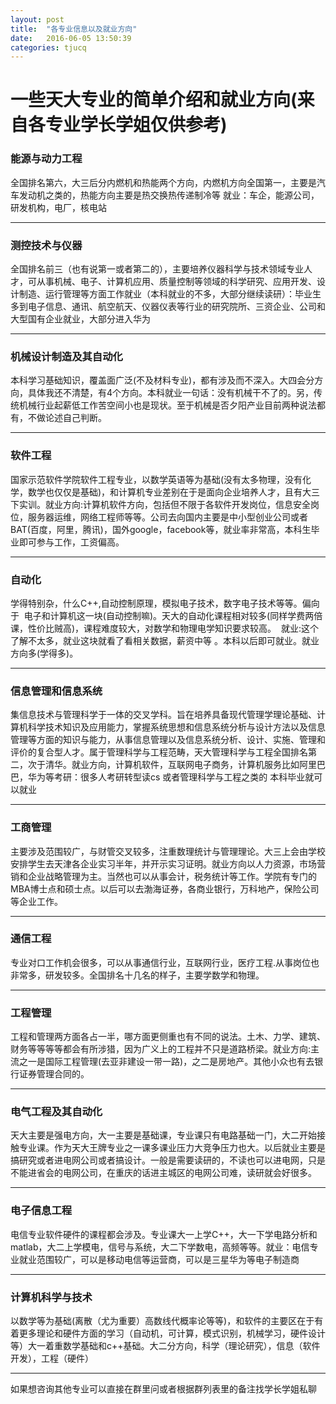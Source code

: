 ```yaml
---
layout: post
title:  "各专业信息以及就业方向"
date:   2016-06-05 13:50:39
categories: tjucq
---
```

# 一些天大专业的简单介绍和就业方向(来自各专业学长学姐仅供参考)

### 能源与动力工程
全国排名第六，大三后分内燃机和热能两个方向，内燃机方向全国第一，主要是汽车发动机之类的，热能方向主要是热交换热传递制冷等 就业：车企，能源公司，研发机构，电厂，核电站

***

### 测控技术与仪器
全国排名前三（也有说第一或者第二的），主要培养仪器科学与技术领域专业人才，可从事机械、电子、计算机应用、质量控制等领域的科学研究、应用开发、设计制造、运行管理等方面工作就业（本科就业的不多，大部分继续读研）：毕业生多到电子信息、通讯、航空航天、仪器仪表等行业的研究院所、三资企业、公司和大型国有企业就业，大部分进入华为

***

### 机械设计制造及其自动化
本科学习基础知识，覆盖面广泛(不及材料专业)，都有涉及而不深入。大四会分方向，具体我还不清楚，有4个方向。本科就业一句话：没有机械干不了的。另，传统机械行业起薪低工作苦空间小也是现状。至于机械是否夕阳产业目前两种说法都有，不做论述自己判断。

***

### 软件工程
国家示范软件学院软件工程专业，以数学英语等为基础(没有太多物理，没有化学，数学也仅仅是基础)，和计算机专业差别在于是面向企业培养人才，且有大三下实训。就业方向:计算机软件方向，包括但不限于各软件开发岗位，信息安全岗位，服务器运维，网络工程师等等。公司去向国内主要是中小型创业公司或者BAT(百度，阿里，腾讯)，国外google，facebook等，就业率非常高，本科生毕业即可参与工作，工资偏高。

***

### 自动化
学得特别杂，什么C++,自动控制原理，模拟电子技术，数字电子技术等等。偏向于  电子和计算机这一块(自动控制嘛)。天大的自动化课程相对较多(同样学费两倍课，性价比贼高)，课程难度较大，对数学和物理电学知识要求较高。  
就业:这个了解不太多，就业这块就看了看相关数据，薪资中等 。本科以后即可就业。就业方向多(学得多)。

***

### 信息管理和信息系统
集信息技术与管理科学于一体的交叉学科。旨在培养具备现代管理学理论基础、计算机科学技术知识及应用能力，掌握系统思想和信息系统分析与设计方法以及信息管理等方面的知识与能力，从事信息管理以及信息系统分析、设计、实施、管理和评价的复合型人才。属于管理科学与工程范畴，天大管理科学与工程全国排名第二，次于清华。就业方向，计算机软件，互联网电子商务，计算机服务比如阿里巴巴，华为等考研：很多人考研转型读cs  或者管理科学与工程之类的 本科毕业就可以就业

***

### 工商管理
主要涉及范围较广，与财管交叉较多，注重数理统计与管理理论。大三上会由学校安排学生去天津各企业实习半年，并开示实习证明。就业方向以人力资源，市场营销和企业战略管理为主。当然也可以从事会计，税务统计等工作。学院有专门的MBA博士点和硕士点。以后可以去渤海证券，各商业银行，万科地产，保险公司等企业工作。

***

### 通信工程
专业对口工作机会很多，可以从事通信行业，互联网行业，医疗工程.从事岗位也非常多，研发较多。全国排名十几名的样子，主要学数学和物理。

***

### 工程管理
工程和管理两方面各占一半，哪方面更侧重也有不同的说法。土木、力学、建筑、财务等等等等都会有所涉猎，因为广义上的工程并不只是道路桥梁。就业方向:主流之一是国际工程管理(去亚非建设一带一路)，之二是房地产。其他小众也有去银行证券管理合同的。

***

### 电气工程及其自动化
天大主要是强电方向，大一主要是基础课，专业课只有电路基础一门，大二开始接触专业课。作为天大王牌专业之一课多课业压力大竞争压力也大。以后就业主要是搞研究或者进电网公司或者搞设计。一般是需要读研的，不读也可以进电网，只是不能进省会的电网公司，在重庆的话进主城区的电网公司难，读研就会好很多。

***

### 电子信息工程
电信专业软件硬件的课程都会涉及。专业课大一上学C++，大一下学电路分析和matlab，大二上学模电，信号与系统，大二下学数电，高频等等。就业：电信专业就业范围较广，可以是移动电信等运营商，可以是三星华为等电子制造商

***

### 计算机科学与技术
以数学等为基础(离散（尤为重要）高数线代概率论等等)，和软件的主要区在于有着更多理论和硬件方面的学习（自动机，可计算，模式识别，机械学习，硬件设计等）大一着重数学基础和c++基础。大二分方向，科学（理论研究），信息（软件开发），工程（硬件）

***
如果想咨询其他专业可以直接在群里问或者根据群列表里的备注找学长学姐私聊